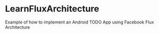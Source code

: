 # LearnFluxArchitecture
Example of how to implement an Android TODO App using Facebook Flux Architecture
